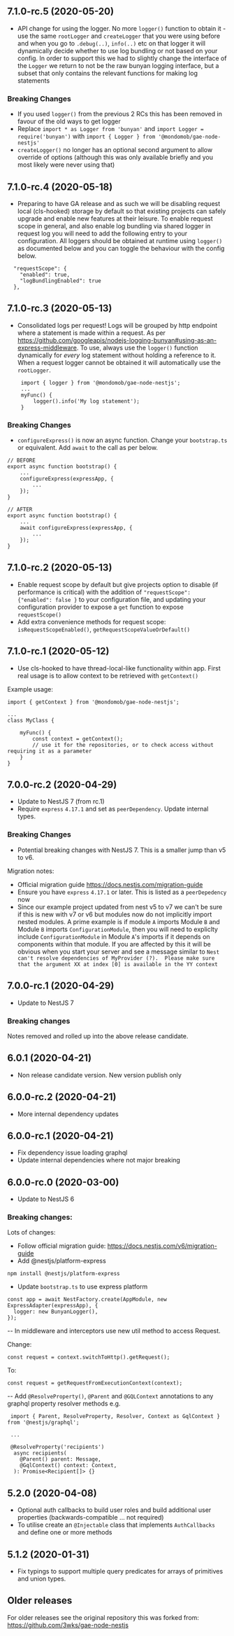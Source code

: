 ## 7.1.0-rc.5 (2020-05-20)
 - API change for using the logger. No more `logger()` function to obtain it - use the same `rootLogger` and `createLogger` that
 you were using before and when you go to `.debug(..)`, `info(..)` etc on that logger it will dynamically decide whether to use log
 bundling or not based on your config. In order to support this we had to slightly change the interface of the `Logger` we return to
 not be the raw bunyan logging interface, but a subset that only contains the relevant functions for making log statements
 
### Breaking Changes
 - If you used `logger()` from the previous 2 RCs this has been removed in favour of the old ways to get logger
 - Replace `import * as Logger from 'bunyan'` and `import Logger = require('bunyan')` with `import { Logger } from '@mondomob/gae-node-nestjs'`
 - `createLogger()` no longer has an optional second argument to allow override of options (although this was only available briefly and you most likely were never using that)


## 7.1.0-rc.4 (2020-05-18)
 - Preparing to have GA release and as such we will be disabling request local (cls-hooked) storage by default so that existing
 projects can safely upgrade and enable new features at their leisure. To enable request scope in general, and also enable log
 bundling via shared logger in request log you will need to add the following entry to your configuration. All loggers should be
 obtained at runtime using `logger()` as documented below and you can toggle the behaviour with the config below.
 
```    
  "requestScope": {
    "enabled": true,
    "logBundlingEnabled": true
  },
```

## 7.1.0-rc.3 (2020-05-13)
 - Consolidated logs per request! Logs will be grouped by http endpoint where a statement is made within a request. As per https://github.com/googleapis/nodejs-logging-bunyan#using-as-an-express-middleware. 
   To use, always use the `logger()` function dynamically for _every_ log statement without holding a reference to it. When a request
   logger cannot be obtained it will automatically use the `rootLogger`.
   
   ```
    import { logger } from '@mondomob/gae-node-nestjs';
    ...
    myFunc() {
        logger().info('My log statement');
    }
    ```
### Breaking Changes
  - `configureExpress()` is now an async function. Change your `bootstrap.ts` or equivalent. Add `await` to the call as per below.
  
```
// BEFORE
export async function bootstrap() {
    ...
    configureExpress(expressApp, {
        ...
    });
}
```

```
// AFTER
export async function bootstrap() {
    ...
    await configureExpress(expressApp, {
        ...
    });
}
```    


## 7.1.0-rc.2 (2020-05-13)
 - Enable request scope by default but give projects option to disable (if performance is critical) with the addition of `"requestScope": {"enabled": false }` to your configuration file, and updating your configuration provider to expose a `get` function to expose `requestScope()`
 - Add extra convenience methods for request scope: `isRequestScopeEnabled()`, `getRequestScopeValueOrDefault()`

## 7.1.0-rc.1 (2020-05-12)
 - Use cls-hooked to have thread-local-like functionality within app. First real usage is to allow context to be retrieved with `getContext()`
 
Example usage:
```
import { getContext } from '@mondomob/gae-node-nestjs';

...
class MyClass {

    myFunc() {
        const context = getContext();
        // use it for the repositories, or to check access without requiring it as a parameter
    }
}

```

## 7.0.0-rc.2 (2020-04-29)
 - Update to NestJS 7 (from rc.1)
 - Require `express` `4.17.1` and set as `peerDependency`. Update internal types.
 
### Breaking Changes
 - Potential breaking changes with NestJS 7. This is a smaller jump than v5 to v6.

Migration notes:
 - Official migration guide https://docs.nestjs.com/migration-guide
 - Ensure you have `express` `4.17.1` or later. This is listed as a `peerDepedency` now
 - Since our example project updated from nest v5 to v7 we can't be sure if this is new with v7 or v6 but modules now do not implicitly import nested modules. 
 A prime example is if module `A` imports Module `B` and Module `B` imports `ConfigurationModule`, then you will need to expliclty include `ConfigurationModule` 
 in Module `A`'s imports if it depends on components within that module. 
 If you are affected by this it will be obvious when you start your server and see a message similar to `Nest can't resolve dependencies of MyProvider (?).  Please make sure that the argument XX at index [0] is available in the YY context`

## 7.0.0-rc.1 (2020-04-29)
 - Update to NestJS 7
 
### Breaking changes
Notes removed and rolled up into the above release candidate. 

## 6.0.1 (2020-04-21)
 - Non release candidate version. New version publish only

## 6.0.0-rc.2 (2020-04-21)
 - More internal dependency updates

## 6.0.0-rc.1 (2020-04-21)
 - Fix dependency issue loading graphql
 - Update internal dependencies where not major breaking

## 6.0.0-rc.0 (2020-03-00)

- Update to NestJS 6

### Breaking changes:

Lots of changes:
- Follow official migration guide: https://docs.nestjs.com/v6/migration-guide
- Add @nestjs/platform-express
```
npm install @nestjs/platform-express
```
- Update `bootstrap.ts` to use express platform
```
const app = await NestFactory.create(AppModule, new ExpressAdapter(expressApp), {
  logger: new BunyanLogger(),
});
```

-- In middleware and interceptors use new util method to access Request.

Change:
```
const request = context.switchToHttp().getRequest();
```
To:
```
const request = getRequestFromExecutionContext(context);
```

-- Add `@ResolveProperty()`, `@Parent` and `@GQLContext` annotations to any graphql property resolver methods
e.g.
```
 import { Parent, ResolveProperty, Resolver, Context as GqlContext } from '@nestjs/graphql';

 ...

 @ResolveProperty('recipients')
  async recipients(
    @Parent() parent: Message,
    @GqlContext() context: Context,
  ): Promise<Recipient[]> {}
```


## 5.2.0 (2020-04-08)
 - Optional auth callbacks to build user roles and build additional user properties (backwards-compatible ... not required)
 - To utilise create an `@Injectable` class that implements `AuthCallbacks` and define one or more methods

## 5.1.2 (2020-01-31)

- Fix typings to support multiple query predicates for arrays of primitives and union types.

## Older releases 
For older releases see the original repository this was forked from: https://github.com/3wks/gae-node-nestjs
